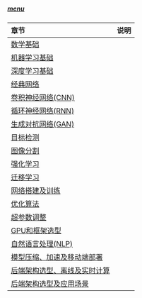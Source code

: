 
##### [menu](https://github.com/JunpingDu/DeepLearning-500-questions)
|章节|说明|
|:-|:-:|
|[数学基础](https://github.com/JunpingDu/DeepLearning-500-questions/blob/master/ch01_数学基础/第一章_数学基础.md)||
|[机器学习基础](https://github.com/JunpingDu/DeepLearning-500-questions/blob/master/ch02_机器学习基础/第二章_机器学习基础.md)||
|[深度学习基础](https://github.com/JunpingDu/DeepLearning-500-questions/blob/master/ch03_深度学习基础/第三章_深度学习基础.md)||
|[经典网络](https://github.com/JunpingDu/DeepLearning-500-questions/blob/master/ch04_经典网络/第四章_经典网络.md)||
|[卷积神经网络(CNN)](https://github.com/JunpingDu/DeepLearning-500-questions/blob/master/ch05_卷积神经网络(CNN)/第五章_卷积神经网络(CNN).md)||
|[循环神经网络(RNN)](https://github.com/JunpingDu/DeepLearning-500-questions/blob/master/ch06_循环神经网络(RNN)/第六章_循环神经网络(RNN).md)||
|[生成对抗网络(GAN)](https://github.com/JunpingDu/DeepLearning-500-questions/blob/master/ch07_生成对抗网络(GAN)/第七章_生成对抗网络(GAN).md)||
|[目标检测](https://github.com/JunpingDu/DeepLearning-500-questions/blob/master/ch08_目标检测/第八章_目标检测.md)||
|[图像分割](https://github.com/JunpingDu/DeepLearning-500-questions/blob/master/ch09_图像分割/第九章_图像分割.md)||
|[强化学习](https://github.com/JunpingDu/DeepLearning-500-questions/blob/master/ch10_强化学习/第十章_强化学习.md)||
|[迁移学习](https://github.com/JunpingDu/DeepLearning-500-questions/blob/master/ch11_迁移学习/第十一章_迁移学习.md)||
|[网络搭建及训练](https://github.com/JunpingDu/DeepLearning-500-questions/blob/master/ch12_网络搭建及训练/第十二章_网络搭建及训练.md)||
|[优化算法](https://github.com/JunpingDu/DeepLearning-500-questions/blob/master/ch13_优化算法/第十三章_优化算法.md)||
|[超参数调整](https://github.com/JunpingDu/DeepLearning-500-questions/blob/master/ch14_超参数调整/第十四章_超参数调整.md)||
|[GPU和框架选型](https://github.com/JunpingDu/DeepLearning-500-questions/blob/master/ch15_GPU和框架选型/第十五章_GPU和框架选型.md)||
|[自然语言处理(NLP)](https://github.com/JunpingDu/DeepLearning-500-questions/blob/master/ch16_自然语言处理(NLP)/第十六章_自然语言处理(NLP).md)||
|[模型压缩、加速及移动端部署](https://github.com/JunpingDu/DeepLearning-500-questions/blob/master/ch17_模型压缩、加速及移动端部署/第十七章_模型压缩、加速及移动端部署.md)||
|[后端架构选型、离线及实时计算](https://github.com/JunpingDu/DeepLearning-500-questions/blob/master/ch18_后端架构选型、离线及实时计算/第十八章_后端架构选型、离线及实时计算.md)||
|[后端架构选型及应用场景](https://github.com/JunpingDu/DeepLearning-500-questions/blob/master/ch18_后端架构选型及应用场景/第十九章_后端架构选型及应用场景.md)||

